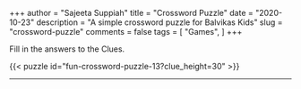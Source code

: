 +++
author = "Sajeeta Suppiah"
title = "Crossword Puzzle"
date = "2020-10-23"
description = "A simple crossword puzzle for Balvikas Kids"
slug = "crossword-puzzle"
comments = false
tags = [
    "Games",
]
+++

Fill in the answers to the Clues. 

{{< puzzle id="fun-crossword-puzzle-13?clue_height=30" >}}


---